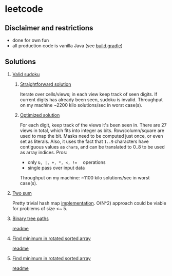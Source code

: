# leetcode

## Disclaimer and restrictions

* done for own fun
* all production code is vanilla Java (see [build.gradle](build.gradle))

## Solutions

1. <a href="https://leetcode.com/problems/valid-sudoku">Valid sudoku</a>
    1. [Straightforward solution](src/main/java/org/gallonfizik/leetcode/valid_sudoku/Straightforward.java)

       Iterate over cells/views; in each view keep track of seen digits.
       If current digits has already been seen, sudoku is invalid. Throughput on my
       machine ~2200 kilo solutions/sec in worst case(s).
    2. [Optimized solution](src/main/java/org/gallonfizik/leetcode/valid_sudoku/Bitmask.java)

       For each digit, keep track of the views it's been seen in. There are 27 views in
       total, which fits into integer as bits. Row/column/square are used
       to map the bit. Masks need to be computed just once, or even set as literals. Also, it uses the fact that `1..9` characters have contiguous values as `char`s, and can be
       translated to 0..8 to be used as array indices. Pros:
        * only `&, |, +, *, <, !=  ` operations
        * single pass over input data

       Throughput on my machine: ~1100 kilo solutions/sec in worst case(s).
2. <a href="https://leetcode.com/problems/two-sum/">Two sum</a>

   Pretty trivial hash map [implementation](src/main/java/org/gallonfizik/leetcode/two_sum/TwoSum.java). O(N^2) approach could be viable for problems of size <~ 5.
3. <a href="https://leetcode.com/problems/binary-tree-paths">Binary tree paths</a>

    [readme](src/main/java/org/gallonfizik/leetcode/tree_paths/readme.md)
4. <a href="https://leetcode.com/problems/find-minimum-in-rotated-sorted-array">Find minimum in rotated sorted array</a>
    
    [readme](src/main/java/org/gallonfizik/leetcode/minimum_rotated_sorted/readme.md)
5. <a href="https://leetcode.com/problems/find-minimum-in-rotated-sorted-array">Find minimum in rotated sorted array</a>
    
    [readme](src/main/java/org/gallonfizik/leetcode/minimum_rotated_sorted/MinimumRotatedSorted.java)
